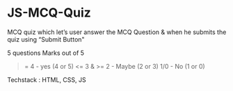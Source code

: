 # JS-MCQ-Quiz
MCQ quiz which let’s user answer the MCQ Question &amp; when he submits the quiz using “Submit Button"

5 questions
Marks out of 5

>= 4        -    yes (4 or 5)
<= 3 & >= 2 -    Maybe (2 or 3)
1/0         -    No (1 or 0)


Techstack : HTML, CSS, JS


